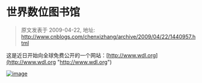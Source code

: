 # 世界数位图书馆 
> 原文发表于 2009-04-22, 地址: http://www.cnblogs.com/chenxizhang/archive/2009/04/22/1440957.html 


这是近日开始向全球免费公开的一个网站：[http://www.wdl.org](http://www.wdl.org "http://www.wdl.org")

 [![image](http://images.cnblogs.com/cnblogs_com/chenxizhang/WindowsLiveWriter/4e9e628191a4_84A0/image_thumb.png "image")](http://images.cnblogs.com/cnblogs_com/chenxizhang/WindowsLiveWriter/4e9e628191a4_84A0/image_2.png)

